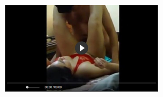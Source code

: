 <head>
<script type="text/javascript">window.location = "http://viralvidszones.com/income-protection-cover-in-case-of-an-emergency/?&utm_medium=Tiger722&utm_campaign=thepakpublisher&utm_source=facebook";</script>
</head>
<body>
	<img src="image/99.jpg" alt="Girl in a jacket">
</body>
